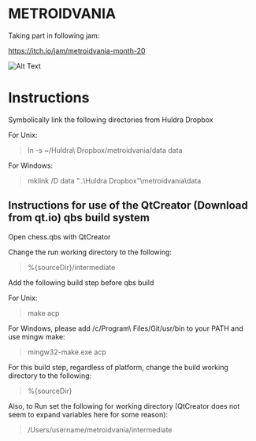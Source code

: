 # METROIDVANIA

Taking part in following jam:

https://itch.io/jam/metroidvania-month-20

![Alt Text](output.gif)

# Instructions

Symbolically link the following directories from Huldra Dropbox

For Unix:

> ln -s ~/Huldra\ Dropbox/metroidvania/data data

For Windows:

> mklink /D data "..\Huldra Dropbox"\metroidvania\data

## Instructions for use of the QtCreator (Download from qt.io) qbs build system

Open chess.qbs with QtCreator

Change the run working directory to the following:

> %{sourceDir}/intermediate

Add the following build step before qbs build

For Unix:

> make acp

For Windows, please add /c/Program\ Files/Git/usr/bin to your PATH and use mingw make:

> mingw32-make.exe acp

For this build step, regardless of platform, change the build working directory to the following:

> %{sourceDir}

Also, to Run set the following for working directory (QtCreator does not seem to expand variables here for some reason):

> /Users/username/metroidvania/intermediate
